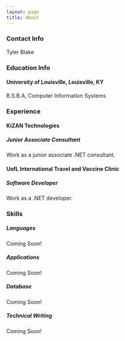 ```yaml
---
layout: page
title: About
---
```


### Contact Info
<p>Tyler Blake</p>
<p></p>



### Education Info
<h4>University of Louisville, Louisville, KY</h4>
<p>B.S.B.A, Computer Information Systems</p>

### Experience

<h4>KiZAN Technologies</h4>
<h5>Junior Associate Consultant</h5>
<p>Work as a junior associate .NET consultant.</p>
<h4>UofL International Travel and Vaccine Clinic</h4>
<h5>Software Developer</h5>
<p>Work as a .NET developer.</p>


### Skills
<h5>Languages</h5>
<p>Coming Soon!</p>
<h5>Applications</h5>
<p>Coming Soon!</p>
<h5>Database</h5>
<p>Coming Soon!</p>
<h5>Technical Writing</h5>
<p>Coming Soon!</p>